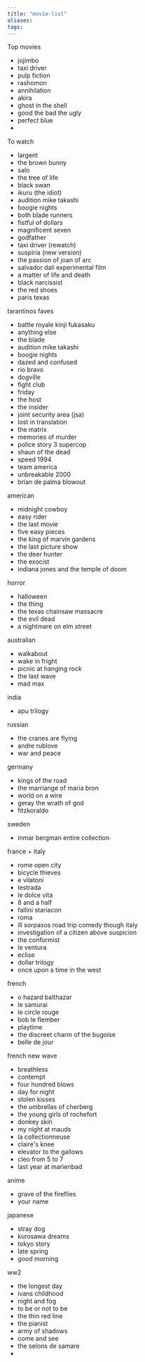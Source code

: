 ```yaml
---
title: "movie-list"
aliases: 
tags:
---
```


Top movies
- jojimbo
- taxi driver
- pulp fiction
- rashomon
- annihilation
- akira
- ghost in the shell
- good the bad the ugly
- perfect blue
- 

To watch
- largent
- the brown bunny
- salo
- the tree of life
- black swan
- ikuru (the idiot)
- audition mike takashi
- boogie nights
- both blade runners
- fistful of dollars
- magnificent seven
- godfather
- taxi driver (rewatch)
- suspiria (new version)
- the passion of joan of arc
- salvador dali experimental film
- a matter of life and death
- black narcissist
- the red shoes
- paris texas

tarantinos faves
- battle royale kinji fukasaku
- anything else
- the blade
- audition mike takashi
- boogie nights
- dazed and confused
- rio bravo
- dogville
- fight club
- friday 
- the host
- the insider
- joint security area (jsa)
- lost in translation
- the matrix
- memories of murder
- police story 3 supercop
- shaun of the dead
- speed 1994
- team america
- unbreakable 2000
- brian de palma blowout

american
- midnight cowboy
- easy rider
- the last movie
- five easy pieces
- the king of marvin gardens
- the last picture show
- the deer hunter
- the exocist
- indiana jones and the temple of doom

horror
- halloween
- the thing
- the texas chainsaw massacre
- the evil dead
- a nightmare on elm street


australian
- walkabout
- wake in fright
- picnic at hanging rock
- the last wave
- mad max

india
- apu trilogy

russian
- the cranes are flying
- andre rublove
- war and peace

germany
- kings of the road
- the marriange of maria bron
- world on a wire
- geray the wrath of god
- fitzkoraldo

sweden
- inmar bergman entire collection

france + italy
- rome open city
- bicycle thieves
- e vilatoni
- lestrada
- le dolce vita
- 8 and a half
- fallini stariacon
- roma
- ill sorpasos road trip comedy though italy
- investigation of a citizen above suspicion
- the conformist
- le ventura
- eclise
- dollar trilogy
- once upon a time in the west

french
- o hazard balthazar
- le samurai
- le circle rouge
- bob le flember
- playtime
- the discreet charm of the bugoise
- belle de jour

french new wave
- breathless
- contempt
- four hundred blows
- day for night
- stolen kisses
- the umbrellas of cherberg
- the young girls of rochefort
- donkey skin
- my night at mauds
- la collectionneuse
- claire's knee
- elevator to the gallows
- cleo from 5 to 7
- last year at marienbad

anime
- grave of the fireflies
- your name

japanese
- stray dog
- kurosawa dreams
- tokyo story
- late spring
- good morning

ww2
- the longest day 
- ivans childhood
- night and fog
- to be or not to be 
- the thin red line
- the pianist
- army of shadows
- come and see
- the selons de samare
- 